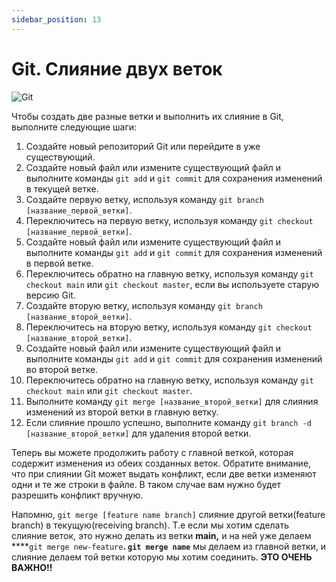 ```yaml
---
sidebar_position: 13
---
```


# Git. Слияние двух веток

![Git](https://img.shields.io/badge/git-%23F05033.svg?style=for-the-badge&logo=git&logoColor=white)

Чтобы создать две разные ветки и выполнить их слияние в Git, выполните следующие шаги:

1. Создайте новый репозиторий Git или перейдите в уже существующий.
2. Создайте новый файл или измените существующий файл и выполните команды `git add` и `git commit` для сохранения изменений в текущей ветке.
3. Создайте первую ветку, используя команду `git branch [название_первой_ветки]`.
4. Переключитесь на первую ветку, используя команду `git checkout [название_первой_ветки]`.
5. Создайте новый файл или измените существующий файл и выполните команды `git add` и `git commit` для сохранения изменений в первой ветке.
6. Переключитесь обратно на главную ветку, используя команду `git checkout main` или `git checkout master`, если вы используете старую версию Git.
7. Создайте вторую ветку, используя команду `git branch [название_второй_ветки]`.
8. Переключитесь на вторую ветку, используя команду `git checkout [название_второй_ветки]`.
9. Создайте новый файл или измените существующий файл и выполните команды `git add` и `git commit` для сохранения изменений во второй ветке.
10. Переключитесь обратно на главную ветку, используя команду `git checkout main` или `git checkout master`.
11. Выполните команду `git merge [название_второй_ветки]` для слияния изменений из второй ветки в главную ветку.
12. Если слияние прошло успешно, выполните команду `git branch -d [название_второй_ветки]` для удаления второй ветки.

Теперь вы можете продолжить работу с главной веткой, которая содержит изменения из обеих созданных веток. Обратите внимание, что при слиянии Git может выдать конфликт, если две ветки изменяют одни и те же строки в файле. В таком случае вам нужно будет разрешить конфликт вручную.

Напомню, `git merge [feature name branch]` слияние другой ветки(feature branch) в текущую(receiving branch). Т.е если мы хотим сделать слияние веток, это нужно делать из ветки **main,** и на ней уже делаем ****`git merge new-feature`**. `git merge name`** мы делаем из главной ветки, и слияние делаем той ветки которую мы хотим соединить. **ЭТО ОЧЕНЬ ВАЖНО!!**